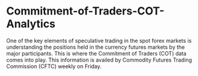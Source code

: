 # Commitment-of-Traders-COT-Analytics
One of the key elements of speculative trading in the spot forex markets is  understanding the positions held in the currency futures markets by the major participants. This is where the Commitment of Traders (COT) data comes into play. This information is availed by Commodity Futures Trading Commission (CFTC) weekly on Friday. 
